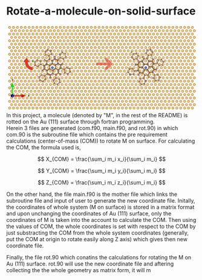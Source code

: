 # Rotate-a-molecule-on-solid-surface
![image alt](https://github.com/atomicadi/Rotate-a-molecule-on-solid-surface_in-Fortran/blob/d832478bfa757631839e903692e115ac0dd57e12/rot_represent.png)
In this project, a molecule (denoted by "M", in the rest of the README) is rotted on the Au (111) surface through fortran programming.\
Herein 3 files are generated (com.f90, main.f90, and rot.90) in which com.90 is the subroutine file which contains the pre requirement calculations (center-of-mass (COM)) to rotate M on surface. For calculating the COM, the formula used is,
<p align="center">


$$
X_{COM} = \frac{\sum_i m_i x_i}{\sum_i m_i}
$$

$$
Y_{COM} = \frac{\sum_i m_i y_i}{\sum_i m_i}
$$

$$
Z_{COM} = \frac{\sum_i m_i z_i}{\sum_i m_i}
$$


</p>

On the other hand, the file main.f90 is the mother file which links the subroutine file and input of user to generate the new coordinate file. Initally, the coordinates of whole system (M on surface) is stored in a matrix format and upon unchanging the coordinates of Au (111) surface, only the coordinates of M is taken into the account to calculate the COM. Then using the values of COM, the whole coordinates is set with respect to the COM by just substracting the COM from the whole system coordinates (generally, put the COM at origin to rotate easily along Z axis) which gives then new coordinate file.

Finally, the file rot.90 which conatins the calculations for rotating the M on Au (111) surface. rot.90 will use the new coordinate file and aftering collecting the the whole geometry as matrix form, it will m
